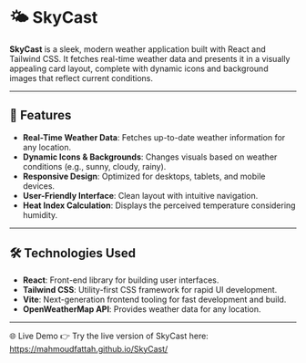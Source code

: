# 🌤️ SkyCast

**SkyCast** is a sleek, modern weather application built with React and Tailwind CSS. It fetches real-time weather data and presents it in a visually appealing card layout, complete with dynamic icons and background images that reflect current conditions.


---

## 🚀 Features

- **Real-Time Weather Data**: Fetches up-to-date weather information for any location.
- **Dynamic Icons & Backgrounds**: Changes visuals based on weather conditions (e.g., sunny, cloudy, rainy).
- **Responsive Design**: Optimized for desktops, tablets, and mobile devices.
- **User-Friendly Interface**: Clean layout with intuitive navigation.
- **Heat Index Calculation**: Displays the perceived temperature considering humidity.

---

## 🛠️ Technologies Used

- **React**: Front-end library for building user interfaces.
- **Tailwind CSS**: Utility-first CSS framework for rapid UI development.
- **Vite**: Next-generation frontend tooling for fast development and build.
- **OpenWeatherMap API**: Provides weather data for any location.

---
🌐 Live Demo
👉 Try the live version of SkyCast here:
https://mahmoudfattah.github.io/SkyCast/
